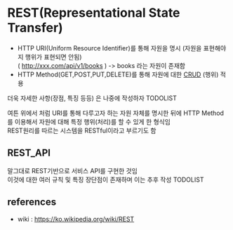 # REST(Representational State Transfer)

- HTTP URI(Uniform Resource Identifier)를 통해 자원을 명시 (자원을 표현해야지 행위가 표현되면 안됨)  
  ( http://xxx.com/api/v1/books ) -> books 라는 자원이 존재함 
- HTTP Method(GET,POST,PUT,DELETE)를 통해 자원에 대한 [CRUD](crud.html) (행위) 적용

더욱 자세한 사항(장점, 특징 등등) 은 나중에 작성하자 TODOLIST  

여튼 위에서 처럼 URI를 통해 다루고자 하는 자원 자체를 명시한 뒤에 HTTP Method를 이용해서 자원에 대해 특정 행위(처리)를 할 수 있게 
한 형식임     
REST원리를 따르는 시스템을 RESTful이라고 부르기도 함 

## REST_API
말그대로 REST기반으로 서비스 API를 구현한 것임  
이것에 대한 여러 규칙 및 특징 장단점이 존재하며 이는 추후 작성 TODOLIST

## references 
- wiki : <https://ko.wikipedia.org/wiki/REST>

